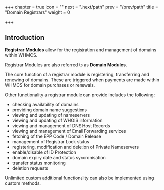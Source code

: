 +++
chapter = true
icon = "<i class='fa fa-globe fa-fw'></i>"
next = "/next/path"
prev = "/prev/path"
title = "Domain Registrars"
weight = 0

+++

## Introduction

**Registrar Modules** allow for the registration and management of domains within WHMCS.

Registrar Modules are also referred to as **Domain Modules**.

The core function of a registrar module is registering, transferring and renewing of domains. These are triggered when payments are made within WHMCS for domain purchases or renewals.

Other functionality a registrar module can provide includes the following:

* checking availability of domains
* providing domain name suggestions
* viewing and updating of nameservers
* viewing and updating of WHOIS information
* viewing and management of DNS Host Records
* viewing and management of Email Forwarding services
* fetching of the EPP Code / Domain Release
* management of Registrar Lock status
* registering, modification and deletion of Private Nameservers
* enable/disable of ID Protection
* domain expiry date and status syncronisation
* transfer status monitoring
* deletion requests

Unlimited custom additional functionality can also be implemented using custom methods.
